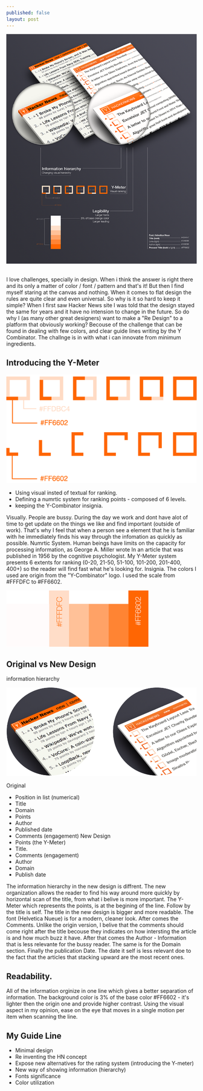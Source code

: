 ```yaml
---
published: false
layout: post
---
```


![mockup_720x867.png](/media/mockup_720x867.png)
##
I love challenges, specially in design. When i think the answer is right there and its only a matter of color / font / pattern and that's it! But then I find myself staring at the canvas and nothing. When it comes to flat design the rules are quite clear and even universal. So why is it so hard to keep it simple? 
When I first saw Hacker News site I was told that the design stayed the same for years and it have no intension to change in the future. So do why I (as many other great designers) want to make a "Re Design" to a platform that obviously working? Becouse of the challenge that can be found in dealing with few colors, and clear guide lines writing by the Y Combinator. The challnge is in with what i can innovate from minimum ingredients.

## Introducing the Y-Meter

![y_meter_03.png](/media/y_meter_03.png)

* Using visual insted of textual for ranking.
* Defining a numrtic system for ranking points - composed of 6 levels.
* keeping the Y-Combinator insignia.

Visually. People are bussy. During the day we work and dont have alot of time to get update on the things we like and find important (outside of work). That's why I feel that when a person see a element that he is familiar with he immediately finds his way through the infomation as quickly as possible. 
Numrtic System. Human beings have limits on the capacity for processing information, as George A. Miller wrote In an article that was published in 1956 by the cognitive psychologist. My Y-Meter system presents 6 extents for ranking (0-20, 21-50, 51-100, 101-200, 201-400, 400+) so the reader will find fast what he's looking for.
Insignia. The colors I used are origin from the "Y-Combinator" logo. I used the scale from #FFFDFC to #FF6602.


![color-scale_03.png](/media/color-scale_03.png)

## Original vs New Design
information hierarchy


![before_after.png](/media/before_after.png)

Original
* Position in list (numerical)
* Title
* Domain
* Points
* Author
* Published date
* Comments (engagement)
New Design
* Points (the Y-Meter)
* Title.
* Comments (engagement)
* Author
* Domain
* Publish date

The information hierarchy in the new design is diffrent. The new organization allows the reader to find his way around more quickly by horizontal scan of the title, from what i belive is more important. 
The Y-Meter which represents the points, is at the begining of the line. Follow by the title is self. The title in the new design is bigger and more readable. The font (Helvetica Nueue) is for a modern, cleaner look.
After comes the Comments. Unlike the origin version, I belive that the comments should come right after the title becouse they indicates on how intersting the article is and how much buzz it have.  After that comes the Author - Information that is less relevante for the bussy reader. The same is for the Domain section. 
Finally the publication Date. The date it self is less relevant doe to the fact that the articles that stacking upward are the most recent ones. 

## Readability.
All of the information orginize in one line which gives a better separation of information. The background color is 3% of the base color #FF6602  - it's lighter then the origin one and provide higher contrast. Using the visual aspect in my opinion, ease on the eye that moves in a single motion per item when scanning the line. 

## My Guide Line

* Minimal design
* Re inventing the HN concept
* Expose new alternatives for the rating system (introducing the Y-meter)
* New way of showing information (hierarchy)
* Fonts significance
* Color utilization

